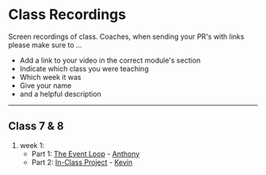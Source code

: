 # Class Recordings

Screen recordings of class.  Coaches, when sending your PR's with links please make sure to ...

* Add a link to your video in the correct module's section
* Indicate which class you were teaching
* Which week it was
* Give your name
* and a helpful description

---

## Class 7 & 8

1. week 1:
    * Part 1: [The Event Loop](https://vimeo.com/406780143) - [Anthony](https://github.com/Toinne/)
    * Part 2: [In-Class Project](https://vimeo.com/408313126) - [Kevin](https://github.com/kevintss/)
